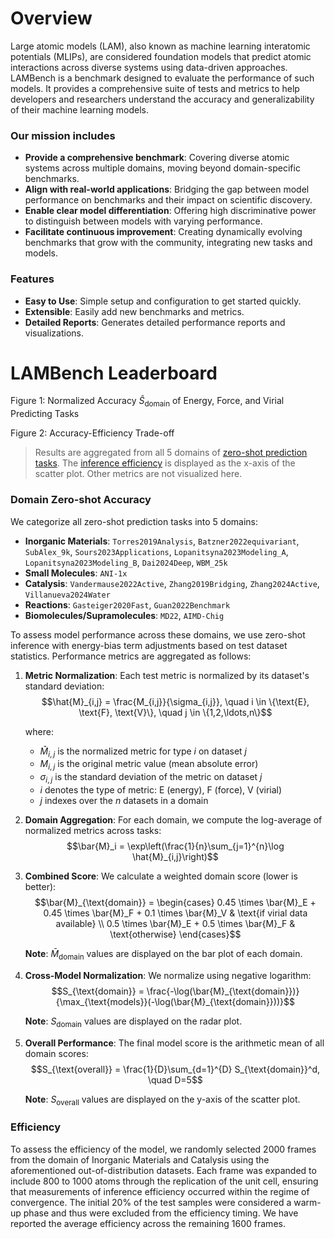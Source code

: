 # Overview

Large atomic models (LAM), also known as machine learning interatomic potentials (MLIPs), are considered foundation models that predict atomic interactions across diverse systems using data-driven approaches. LAMBench is a benchmark designed to evaluate the performance of such models. It provides a comprehensive suite of tests and metrics to help developers and researchers understand the accuracy and generalizability of their machine learning models.

### Our mission includes

- **Provide a comprehensive benchmark**: Covering diverse atomic systems across multiple domains, moving beyond domain-specific benchmarks.
- **Align with real-world applications**: Bridging the gap between model performance on benchmarks and their impact on scientific discovery.
- **Enable clear model differentiation**: Offering high discriminative power to distinguish between models with varying performance.
- **Facilitate continuous improvement**: Creating dynamically evolving benchmarks that grow with the community, integrating new tasks and models.

### Features

- **Easy to Use**: Simple setup and configuration to get started quickly.
- **Extensible**: Easily add new benchmarks and metrics.
- **Detailed Reports**: Generates detailed performance reports and visualizations.

# LAMBench Leaderboard

<!-- radar plot -->
Figure 1: Normalized Accuracy $\hat{S}_{\text{domain}}$ of Energy, Force, and Virial Predicting Tasks
<!-- scatter plot -->
Figure 2: Accuracy-Efficiency Trade-off

> Results are aggregated from all 5 domains of [zero-shot prediction tasks](https://www.aissquare.com/openlam?tab=Benchmark&type=direct_task_results). The [inference efficiency](https://www.aissquare.com/openlam?tab=Benchmark&type=calculator_task_results&task=inference_efficiency) is displayed as the x-axis of the scatter plot. Other metrics are not visualized here.

### Domain Zero-shot Accuracy

We categorize all zero-shot prediction tasks into 5 domains:

- **Inorganic Materials**: `Torres2019Analysis`, `Batzner2022equivariant`, `SubAlex_9k`, `Sours2023Applications`, `Lopanitsyna2023Modeling_A`, `Lopanitsyna2023Modeling_B`, `Dai2024Deep`, `WBM_25k`
- **Small Molecules**: `ANI-1x`
- **Catalysis**: `Vandermause2022Active`, `Zhang2019Bridging`, `Zhang2024Active`, `Villanueva2024Water`
- **Reactions**: `Gasteiger2020Fast`, `Guan2022Benchmark`
- **Biomolecules/Supramolecules**: `MD22`, `AIMD-Chig`

To assess model performance across these domains, we use zero-shot inference with energy-bias term adjustments based on test dataset statistics. Performance metrics are aggregated as follows:

1. **Metric Normalization**: Each test metric is normalized by its dataset's standard deviation:
    $$\hat{M}_{i,j} = \frac{M_{i,j}}{\sigma_{i,j}}, \quad i \in \{\text{E}, \text{F}, \text{V}\}, \quad j \in \{1,2,\ldots,n\}$$

    where:
    - $\hat{M}_{i,j}$ is the normalized metric for type $i$ on dataset $j$
    - $M_{i,j}$ is the original metric value (mean absolute error)
    - $\sigma_{i,j}$ is the standard deviation of the metric on dataset $j$
    - $i$ denotes the type of metric: E (energy), F (force), V (virial)
    - $j$ indexes over the $n$ datasets in a domain

2. **Domain Aggregation**: For each domain, we compute the log-average of normalized metrics across tasks:
    $$\bar{M}_i = \exp\left(\frac{1}{n}\sum_{j=1}^{n}\log \hat{M}_{i,j}\right)$$

3. **Combined Score**: We calculate a weighted domain score (lower is better):
    $$\bar{M}_{\text{domain}} = \begin{cases}
    0.45 \times \bar{M}_E + 0.45 \times \bar{M}_F + 0.1 \times \bar{M}_V & \text{if virial data available} \\
    0.5 \times \bar{M}_E + 0.5 \times \bar{M}_F & \text{otherwise}
    \end{cases}$$

    **Note**: $\bar{M}_{\text{domain}}$ values are displayed on the bar plot of each domain.

4. **Cross-Model Normalization**: We normalize using negative logarithm:
    $$S_{\text{domain}} = \frac{-\log(\bar{M}_{\text{domain}})}{\max_{\text{models}}(-\log(\bar{M}_{\text{domain}}))}$$

    **Note**: $S_{\text{domain}}$ values are displayed on the radar plot.

5. **Overall Performance**: The final model score is the arithmetic mean of all domain scores:
    $$S_{\text{overall}} = \frac{1}{D}\sum_{d=1}^{D} S_{\text{domain}}^d, \quad D=5$$

    **Note**: $S_{\text{overall}}$ values are displayed on the y-axis of the scatter plot.

### Efficiency

To assess the efficiency of the model, we randomly selected 2000 frames from the domain of Inorganic Materials and Catalysis using the aforementioned out-of-distribution datasets. Each frame was expanded to include 800 to 1000 atoms through the replication of the unit cell, ensuring that measurements of inference efficiency occurred within the regime of convergence. The initial 20% of the test samples were considered a warm-up phase and thus were excluded from the efficiency timing. We have reported the average efficiency across the remaining 1600 frames.
